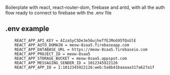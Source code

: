 Boilerplate with react, react-router-dom, firebase and antd, with all the auth flow ready to connect to firebase with the .env file

## .env example
```
    REACT_APP_API_KEY = AIzaSyC5De3e56ujheTfEJMoG95TQsUlE
    REACT_APP_AUTO_DOMAIN = meow-8saa5.firebaseapp.com
    REACT_APP_DATABASE_URL = https://meow-8saa5.firebaseio.com
    REACT_APP_PROJECT_ID = meow-8saa5
    REACT_APP_STORAGE_BUCKET = meow-8saa5.appspot.com
    REACT_APP_MESSAGING_SENDER_ID = 1012345922126
    REACT_APP_APP_ID = 1:1012345922126:web:5a8b41baaaaa317a627a1f
```